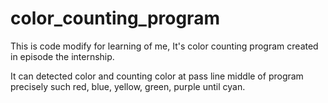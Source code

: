 # color_counting_program
This is code modify for learning of me, It's color counting program created in episode the internship. 

It can detected color and counting color at pass line middle of program precisely such red, blue, yellow, green, purple until cyan.  


